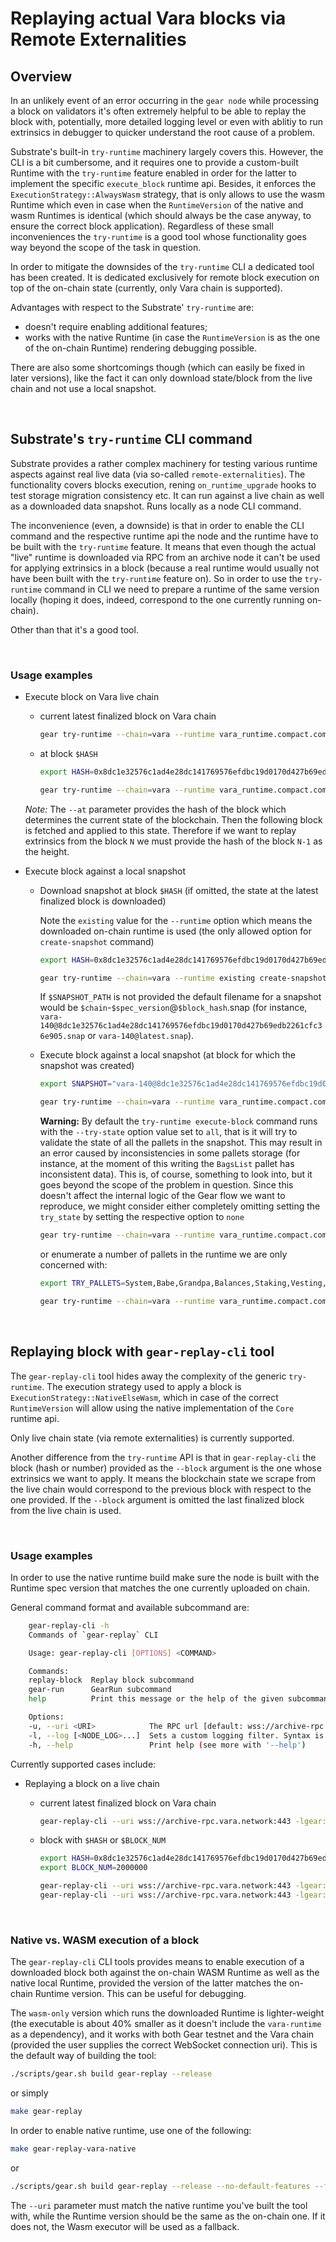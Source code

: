 # Replaying actual Vara blocks via Remote Externalities

## Overview

In an unlikely event of an error occurring in the `gear node` while processing a block on validators it's often extremely helpful to be able to replay the block with, potentially, more detailed logging level or even with ablitiy to run extrinsics in debugger to quicker understand the root cause of a problem.

Substrate's built-in `try-runtime` machinery largely covers this. However, the CLI is a bit cumbersome, and it requires one to provide a custom-built Runtime with the `try-runtime` feature enabled in order for the latter to implement the specific `execute_block` runtime api. Besides, it enforces the `ExecutionStrategy::AlwaysWasm` strategy, that is only allows to use the wasm Runtime which even in case when the `RuntimeVersion` of the native and wasm Runtimes is identical (which should always be the case anyway, to ensure the correct block application).
Regardless of these small inconveniences the `try-runtime` is a good tool whose functionality goes way beyond the scope of the task in question.

In order to mitigate the downsides of the `try-runtime` CLI a dedicated tool has been created. It is dedicated exclusively for remote block execution on top of the on-chain state (currently, only Vara chain is supported).

Advantages with respect to the Substrate' `try-runtime` are:

- doesn't require enabling additional features;
- works with the native Runtime (in case the `RuntimeVersion` is as the one of the on-chain Runtime) rendering debugging possible.

There are also some shortcomings though (which can easily be fixed in later versions), like the fact it can only download state/block from the live chain and not use a local snapshot.

<br/>

## Substrate's `try-runtime` CLI command

Substrate provides a rather complex machinery for testing various runtime aspects against real live data (via so-called `remote-externalities`).
The functionality covers blocks execution, rening `on_runtime_upgrade` hooks to test storage migration consistency etc.
It can run against a live chain as well as a downloaded data snapshot.
Runs locally as a node CLI command.

The inconvenience (even, a downside) is that in order to enable the CLI command and the respective runtime api the node and the runtime have to be built with the `try-runtime` feature. It means that even though the actual "live" runtime is downloaded via RPC from an archive node it can't be used for applying extrinsics in a block (because a real runtime would usually not have been built with the `try-runtime` feature on). So in order to use the `try-runtime` command in CLI we need to prepare a runtime of the same version locally (hoping it does, indeed, correspond to the one currently running on-chain).

Other than that it's a good tool.

<br/>

### Usage examples

- Execute block on Vara live chain

  - current latest finalized block on Vara chain

    ```bash
    gear try-runtime --chain=vara --runtime vara_runtime.compact.compressed.wasm execute-block live --uri wss://archive-rpc.vara.network:443
    ```

  - at block `$HASH`

    ```bash
    export HASH=0x8dc1e32576c1ad4e28dc141769576efdbc19d0170d427b69edb2261cfc36e905

    gear try-runtime --chain=vara --runtime vara_runtime.compact.compressed.wasm execute-block live --uri wss://archive-rpc.vara.network:443 --at "$HASH"
    ```

  _Note:_ The `--at` parameter provides the hash of the block which determines the current state of the blockchain. Then the following block is fetched and applied to this state. Therefore if we want to replay extrinsics from the block `N` we must provide the hash of the block `N-1` as the height.

- Execute block against a local snapshot

  - Download snapshot at block `$HASH` (if omitted, the state at the latest finalized block is downloaded)

    Note the `existing` value for the `--runtime` option which means the downloaded on-chain runtime is used (the only allowed option for `create-snapshot` command)

    ```bash
    export HASH=0x8dc1e32576c1ad4e28dc141769576efdbc19d0170d427b69edb2261cfc36e905

    gear try-runtime --chain=vara --runtime existing create-snapshot --uri wss://archive-rpc.vara.network:443 [--at "$HASH"] [$SNAPSHOT_PATH]
    ```

    If `$SNAPSHOT_PATH` is not provided the default filename for a snapshot would be `$chain`-`$spec_version`@`$block_hash`.snap (for instance, `vara-140@8dc1e32576c1ad4e28dc141769576efdbc19d0170d427b69edb2261cfc36e905.snap` or `vara-140@latest.snap`).

  - Execute block against a local snapshot (at block for which the snapshot was created)

    ```bash
    export SNAPSHOT="vara-140@8dc1e32576c1ad4e28dc141769576efdbc19d0170d427b69edb2261cfc36e905.snap"

    gear try-runtime --chain=vara --runtime vara_runtime.compact.compressed.wasm execute-block --block-ws-uri wss://archive-rpc.vara.network:443 snap --snapshot-path "$SNAPSHOT"
    ```

    <b>Warning:</b> By default the `try-runtime execute-block` command runs with the `--try-state` option value set to `all`, that is it will try to validate the state of all the pallets in the snapshot. This may result in an error caused by inconsistencies in some pallets storage (for instance, at the moment of this writing the `BagsList` pallet has inconsistent data). This is, of course, something to look into, but it goes beyond the scope of the problem in question.
    Since this doesn't affect the internal logic of the Gear flow we want to reproduce, we might consider either completely omitting setting the `try_state` by setting the respective option to `none`

    ```bash
    gear try-runtime --chain=vara --runtime vara_runtime.compact.compressed.wasm execute-block --try-state none live --uri wss://archive-rpc.vara.network:443
    ```

    or enumerate a number of pallets in the runtime we are only concerned with:

    ```bash
    export TRY_PALLETS=System,Babe,Grandpa,Balances,Staking,Vesting,Gear,GearGas,GearProgram,GearMessenger,GearScheduler,GearPayment,StakingRewards

    gear try-runtime --chain=vara --runtime vara_runtime.compact.compressed.wasm execute-block --try-state "$TRY_PALLETS" live --uri wss://archive-rpc.vara.network:443
    ```

<br/>

## Replaying block with `gear-replay-cli` tool

The `gear-replay-cli` tool hides away the complexity of the generic `try-runtime`. The execution strategy used to apply a block is `ExecutionStrategy::NativeElseWasm`, which in case of the correct `RuntimeVersion` will allow using the native implementation of the `Core` runtime api.

Only live chain state (via remote externalities) is currently supported.

Another difference from the `try-runtime` API is that in `gear-replay-cli` the block (hash or number) provided as the `--block` argument is the one whose extrinsics we want to apply. It means the blockchain state we scrape from the live chain would correspond to the previous block with respect to the one provided. If the `--block` argument is omitted the last finalized block from the live chain is used.

<br/>

### Usage examples

In order to use the native runtime build make sure the node is built with the Runtime spec version that matches the one currently uploaded on chain.

General command format and available subcommand are:

```bash
    gear-replay-cli -h
    Commands of `gear-replay` CLI

    Usage: gear-replay-cli [OPTIONS] <COMMAND>

    Commands:
    replay-block  Replay block subcommand
    gear-run      GearRun subcommand
    help          Print this message or the help of the given subcommand(s)

    Options:
    -u, --uri <URI>            The RPC url [default: wss://archive-rpc.vara.network:443]
    -l, --log [<NODE_LOG>...]  Sets a custom logging filter. Syntax is `<target>=<level>`, e.g. -lsync=debug
    -h, --help                 Print help (see more with '--help')
```

Currently supported cases include:

- Replaying a block on a live chain

  - current latest finalized block on Vara chain

    ```bash
    gear-replay-cli --uri wss://archive-rpc.vara.network:443 -lgear::runtime,pallet_gear,gear_common,pallet_gear_scheduler=debug replay-block
    ```

  - block with `$HASH` or `$BLOCK_NUM`

    ```bash
    export HASH=0x8dc1e32576c1ad4e28dc141769576efdbc19d0170d427b69edb2261cfc36e905
    export BLOCK_NUM=2000000

    gear-replay-cli --uri wss://archive-rpc.vara.network:443 -lgear::runtime,pallet_gear,gear_common=debug replay-block --block "$HASH"
    gear-replay-cli --uri wss://archive-rpc.vara.network:443 -lgear::runtime,pallet_gear,gear_common=debug replay-block --block "$BLOCK_NUM"
    ```

<br/>

### Native vs. WASM execution of a block

The `gear-replay-cli` CLI tools provides means to enable execution of a downloaded block both against the on-chain WASM Runtime as well as the native local Runtime, provided the version of the latter matches the on-chain Runtime version. This can be useful for debugging.

The `wasm-only` version which runs the downloaded Runtime is lighter-weight (the executable is about 40% smaller as it doesn't include the `vara-runtime` as a dependency), and it works with both Gear testnet and the Vara chain (provided the user supplies the correct WebSocket connection uri).
This is the default way of building the tool:

```bash
./scripts/gear.sh build gear-replay --release
```

or simply

```bash
make gear-replay
```

In order to enable native runtime, use one of the following:

```bash
make gear-replay-vara-native
```

or

```bash
./scripts/gear.sh build gear-replay --release --no-default-features --features=vara-native
```

The `--uri` parameter must match the native runtime you've built the tool with, while the Runtime version should be the same as the on-chain one. If it does not, the Wasm executor will be used as a fallback.
